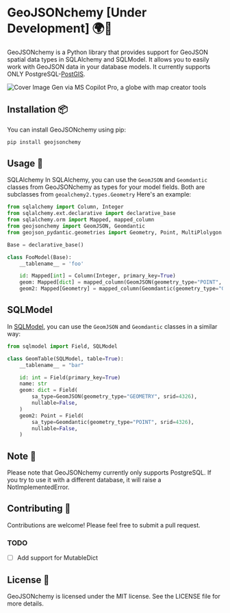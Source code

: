 # GeoJSONchemy [Under Development] 🌍🧪
GeoJSONchemy is a Python library that provides support for GeoJSON spatial data types in SQLAlchemy and SQLModel. It allows you to easily work with GeoJSON data in your database models. It currently supports ONLY PostgreSQL-[PostGIS](https://postgis.net/).

![Cover Image Gen via MS Copilot Pro, a globe with map creator tools](cover.jpeg)

## Installation 📦
You can install GeoJSONchemy using pip:
```bash
pip install geojsonchemy

```
## Usage 🚀
SQLAlchemy
In SQLAlchemy, you can use the `GeomJSON` and `Geomdantic` classes from GeoJSONchemy as types for your model fields. Both are subclasses from `geoalchemy2.types.Geometry` 
Here's an example:

```python
from sqlalchemy import Column, Integer
from sqlalchemy.ext.declarative import declarative_base
from sqlalchemy.orm import Mapped, mapped_column
from geojsonchemy import GeomJSON, Geomdantic
from geojson_pydantic.geometries import Geometry, Point, MultiPlolygon

Base = declarative_base()

class FooModel(Base):
    __tablename__ = 'foo'

    id: Mapped[int] = Column(Integer, primary_key=True)
    geom: Mapped[dict] = mapped_column(GeomJSON(geometry_type="POINT", srid=4326), nullable=False, index=True)
    geom2: Mapped[Geometry] = mapped_column(Geomdantic(geometry_type="GEOMETRY", srid=4326), nullable=False, index=True)
```

## SQLModel
In [SQLModel](https://github.com/tiangolo/sqlmodel), you can use the `GeomJSON` and `Geomdantic` classes in a similar way:
    
```python   
from sqlmodel import Field, SQLModel

class GeomTable(SQLModel, table=True):
    __tablename__ = "bar"

    id: int = Field(primary_key=True)
    name: str
    geom: dict = Field(
        sa_type=GeomJSON(geometry_type="GEOMETRY", srid=4326),
        nullable=False,
    )
    geom2: Point = Field(
        sa_type=Geomdantic(geometry_type="POINT", srid=4326),
        nullable=False,
    )

```


## Note 📝
Please note that GeoJSONchemy currently only supports PostgreSQL. If you try to use it with a different database, it will raise a NotImplementedError.

## Contributing 🤝
Contributions are welcome! Please feel free to submit a pull request.

### TODO
- [ ] Add support for MutableDict


## License 📄
GeoJSONchemy is licensed under the MIT license. See the LICENSE file for more details.